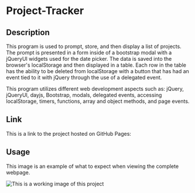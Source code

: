 # Project-Tracker

## Description

This program is used to prompt, store, and then display a list of projects. The prompt is presented in a form inside of a bootstrap modal with a jQueryUI widgets used for the date picker. The data is saved into the browser's localStorage and then displayed in a table. Each row in the table has the ability to be deleted from localStorage with a button that has had an event tied to it with jQuery through the use of a delegated event.

This program utilizes different web development aspects such as: jQuery, jQueryUI, dayjs, Bootstrap, modals, delegated events, accessing localStorage, timers, functions, array and object methods, and page events.

## Link

This is a link to the project hosted on GitHub Pages: []()

## Usage

This image is an example of what to expect when viewing the complete webpage.

![This is a working image of this project](assets/images/demo-screenshot.png)
